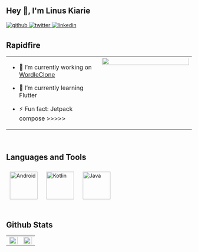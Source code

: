 ## Hey 👋, I'm Linus Kiarie  
  

<a href="https://github.com/KiarieLinus" target="_blank">
<img src=https://img.shields.io/badge/github-%2324292e.svg?&style=for-the-badge&logo=github&logoColor=white alt=github style="margin-bottom: 5px;" />
</a>
<a href="https://twitter.com/@KiarieLinus" target="_blank">
<img src=https://img.shields.io/badge/twitter-%2300acee.svg?&style=for-the-badge&logo=twitter&logoColor=white alt=twitter style="margin-bottom: 5px;" />
</a>
<a href="https://linkedin.com/in/www.linkedin.com/in/linus-kiarie" target="_blank">
<img src=https://img.shields.io/badge/linkedin-%231E77B5.svg?&style=for-the-badge&logo=linkedin&logoColor=white alt=linkedin style="margin-bottom: 5px;" />
</a>  
  

<br/>  


## Rapidfire  
<table><tr><td valign="top" width="50%">

- 🔭 I’m currently working on [WordleClone](https://github.com/KiarieLinus/WordleClone)  
  

- 🌱 I’m currently learning Flutter  
  

- ⚡ Fun fact: Jetpack compose >>>>>  


</td><td valign="top" width="50%">

<div align="center">
<img src="https://rishavanand.github.io/static/images/greetings.gif" align="center" style="width: 100%" />
</div>  


</td></tr></table>  

<br/>  


## Languages and Tools  
<div >  
<a href="https://www.android.com/intl/en_in/" target="_blank"><img style="margin: 10px" src="https://profilinator.rishav.dev/skills-assets/android-original-wordmark.svg" alt="Android" height="75" /></a>  
<a href="https://kotlinlang.org/" target="_blank"><img style="margin: 10px" src="https://profilinator.rishav.dev/skills-assets/kotlinlang-icon.svg" alt="Kotlin" height="75" /></a>  
<a href="https://www.java.com/" target="_blank"><img style="margin: 10px" src="https://profilinator.rishav.dev/skills-assets/java-original-wordmark.svg" alt="Java" height="75" /></a>  
</div>  

<br/> 

## Github Stats  
<table><tr><td valign="top" width="50%">

<img src="https://github-readme-stats.vercel.app/api?username=KiarieLinus" align="left" style="width: 100%" />
</td><td valign="top" width="50%">

<img src="https://github-readme-stats.vercel.app/api/top-langs/?username=KiarieLinus&layout=compact" align="left" style="width: 100%" />

</td></tr></table>  

<br/>  
